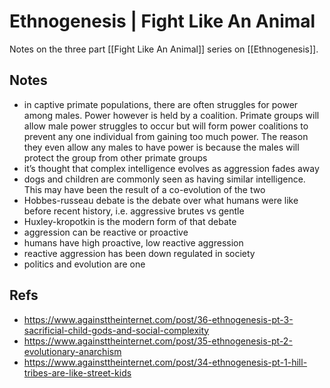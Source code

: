 # Ethnogenesis | Fight Like An Animal

Notes on the three part [[Fight Like An Animal]] series on [[Ethnogenesis]].


## Notes

-   in captive primate populations, there are often struggles for power among males. Power however is held by a coalition. Primate groups will allow male power struggles to occur but will form power coalitions to prevent any one individual from gaining too much power. The reason they even allow any males to have power is because the males will protect the group from other primate groups
-   it&rsquo;s thought that complex intelligence evolves as aggression fades away
-   dogs and children are commonly seen as having similar intelligence. This may have been the result of a co-evolution of the two
-   Hobbes-russeau debate is the debate over what humans were like before recent history, i.e. aggressive brutes vs gentle
-   Huxley-kropotkin is the modern form of that debate
-   aggression can be reactive or proactive
-   humans have high proactive, low reactive aggression
-   reactive aggression has been down regulated in society
-   politics and evolution are one


## Refs

-   https://www.againsttheinternet.com/post/36-ethnogenesis-pt-3-sacrificial-child-gods-and-social-complexity
-   https://www.againsttheinternet.com/post/35-ethnogenesis-pt-2-evolutionary-anarchism
-   https://www.againsttheinternet.com/post/34-ethnogenesis-pt-1-hill-tribes-are-like-street-kids
